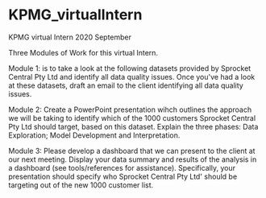 # KPMG_virtualIntern
KPMG virtual Intern 2020 September

Three Modules of Work for this virtual Intern.

Module 1:
is to take a look at the following datasets provided by Sprocket Central Pty Ltd and identify all data quality issues. Once you've had a look at these datasets, draft an email to the client identifying all data quality issues. 

Module 2:
Create a PowerPoint presentation wihch outlines the approach we will be taking to identify which of the 1000 customers Sprocket Central Pty Ltd should target, based on this dataset. Explain the three phases:  Data Exploration; Model Development and Interpretation.

Module 3:
Please develop a dashboard that we can present to the client at our next meeting. Display your data summary and results of the analysis in a dashboard (see tools/references for assistance). Specifically, your presentation should specify who Sprocket Central Pty Ltd' should be targeting out of the new 1000 customer list. 
